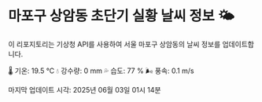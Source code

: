 
# 마포구 상암동 초단기 실황 날씨 정보 🌤️

이 리포지토리는 기상청 API를 사용하여 서울 마포구 상암동의 날씨 정보를 업데이트합니다. 

🌡️ 기온: 19.5 ℃
💧 강수량: 0 mm
💦 습도: 77 %
🌬️ 풍속: 0.1 m/s

마지막 업데이트 시각: 2025년 06월 03일 01시 14분    

